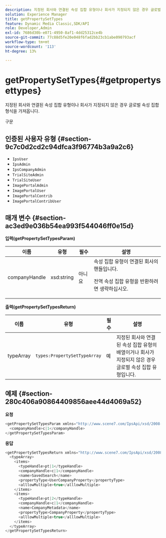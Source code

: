 ```yaml
---
description: 지정된 회사와 연결된 속성 집합 유형이나 회사가 지정되지 않은 경우 글로벌 속성 집합 형식을 가져옵니다.
solution: Experience Manager
title: getPropertySetTypes
feature: Dynamic Media Classic,SDK/API
role: Developer,Admin
exl-id: 7686d30b-e071-4950-8af1-4dd25312ce4b
source-git-commit: 77c88d5fe20e048f6fad2bb23cb1abe090793acf
workflow-type: tm+mt
source-wordcount: '113'
ht-degree: 13%

---
```


# getPropertySetTypes{#getpropertysettypes}

지정된 회사와 연결된 속성 집합 유형이나 회사가 지정되지 않은 경우 글로벌 속성 집합 형식을 가져옵니다.

구문

## 인증된 사용자 유형 {#section-9c7c0d2cd2c94dfca3f96774b3a9a2c6}

* `IpsUser`
* `IpsAdmin`
* `IpsCompanyAdmin`
* `TrialSiteAdmin`
* `TrialSiteUser`
* `ImagePortalAdmin`
* `ImagePortalUser`
* `ImagePortalContrib`
* `ImagePortalContribUser`

## 매개 변수 {#section-ac3ed9e036b54ea993f544046ff0e15d}

**입력(getPropertySetTypesParam)**

<table id="table_2590368FEEF04AD4B074412CBBA90F88"> 
 <thead> 
  <tr> 
   <th colname="col1" class="entry"> 이름 </th> 
   <th colname="col2" class="entry"> 유형 </th> 
   <th colname="col3" class="entry"> 필수 </th> 
   <th colname="col4" class="entry"> 설명 </th> 
  </tr> 
 </thead>
 <tbody> 
  <tr> 
   <td colname="col1"> <span class="codeph"> <span class="varname"> companyHandle</span> </span> </td> 
   <td colname="col2"> <span class="codeph"> xsd:string</span> </td> 
   <td colname="col3"> 아니요 </td> 
   <td colname="col4">속성 집합 유형이 연결된 회사의 핸들입니다. <p>전역 속성 집합 유형을 반환하려면 생략하십시오. </p> </td> 
  </tr> 
 </tbody> 
</table>

**출력(getPropertySetTypesReturn)**

| 이름 | 유형 | 필수 | 설명 |
|---|---|---|---|
| typeArray | `types:PropertySetTypeArray` | 예 | 지정된 회사와 연결된 속성 집합 유형의 배열이거나 회사가 지정되지 않은 경우 글로벌 속성 집합 유형입니다. |

## 예제 {#section-280c406a90864409856aee44d4069a52}

**요청**

```java
<getPropertySetTypesParam xmlns="http://www.scene7.com/IpsApi/xsd/2008-01-15">
  <companyHandle>c|1</companyHandle>
</getPropertySetTypesParam>
```

**응답**

```java
<getPropertySetTypesReturn xmlns="http://www.scene7.com/IpsApi/xsd/2008-01-15">
  <typeArray>
    <items>
      <typeHandle>pt|1</typeHandle>
      <companyHandle>c|1</companyHandle>
      <name>SavedSearch</name>
      <propertyType>UserCompanyProperty</propertyType>
      <alllowMultiple>true</alllowMultiple>
    </items>
    <items>
      <typeHandle>pt|2</typeHandle>
      <companyHandle>c|1</companyHandle>
      <name>CompanyMetadata</name>
      <propertyType>CompanyProperty</propertyType>
      <alllowMultiple>true</alllowMultiple>
    </items>
  </typeArray>
</getPropertySetTypesReturn>
```
